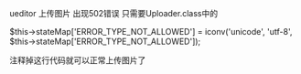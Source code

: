 ueditor 上传图片 出现502错误
只需要Uploader.class中的

$this->stateMap['ERROR_TYPE_NOT_ALLOWED'] = iconv('unicode', 'utf-8', $this->stateMap['ERROR_TYPE_NOT_ALLOWED']);

注释掉这行代码就可以正常上传图片了